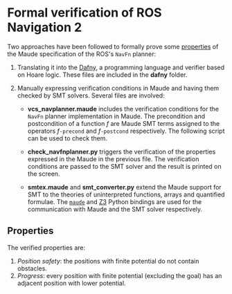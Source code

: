 # Formal verification of ROS Navigation 2

Two approaches have been followed to formally prove some [properties](#Properties) of the Maude specification of the ROS's `NavFn` planner:

1. Translating it into the [Dafny](https://github.com/dafny-lang/dafny), a programming language and verifier based on Hoare logic. These files are included in the **dafny** folder.

2. Manually expressing verification conditions in Maude and having them checked by SMT solvers. Several files are involved:

   * **vcs_navplanner.maude** includes the verification conditions for the `NavFn` planner implementation in Maude. The precondition and postcondition of a function *f* are Maude SMT terms assigned to the operators *f*`-precond` and *f*`-postcond` respectively. The following script can be used to check them.

   * **check_navfnplanner.py** triggers the verification of the properties expressed in the Maude in the previous file. The verification conditions are passed to the SMT solver and the result is printed on the screen.

   * **smtex.maude** and **smt_converter.py** extend the Maude support for SMT to the theories of uninterpreted functions, arrays and quantified formulae. The [`maude`](https://pypi.org/project/maude) and [Z3](https://github.com/Z3Prover/z3) Python bindings are used for the communication with Maude and the SMT solver respectively.

## Properties

The verified properties are:

1. *Position safety*: the positions with finite potential do not contain obstacles.
2. *Progress*: every position with finite potential (excluding the goal) has an adjacent position with lower potential.
